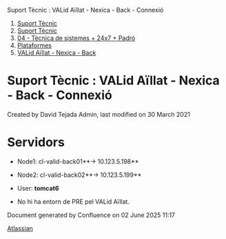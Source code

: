 Suport Tècnic : VALid Aïllat - Nexica - Back - Connexió  

1.  [Suport Tècnic](index.html)
2.  [Suport Tècnic](13893782.html)
3.  [04 - Tècnica de sistemes + 24x7 + Padró](26313202.html)
4.  [Plataformes](Plataformes_41520520.html)
5.  [VALid Aïllat - Nexica - Back](41522231.html)

Suport Tècnic : VALid Aïllat - Nexica - Back - Connexió
=======================================================

Created by David Tejada Admin, last modified on 30 March 2021

Servidors 
==========

*   Node1: cl-valid-back01**→ 10.123.5.198**
    
*   Node2: cl-valid-back02**→ 10.123.5.199**
*   User: **tomcat6**

*   No hi ha entorn de PRE pel VALid Aïllat.
    

Document generated by Confluence on 02 June 2025 11:17

[Atlassian](http://www.atlassian.com/)